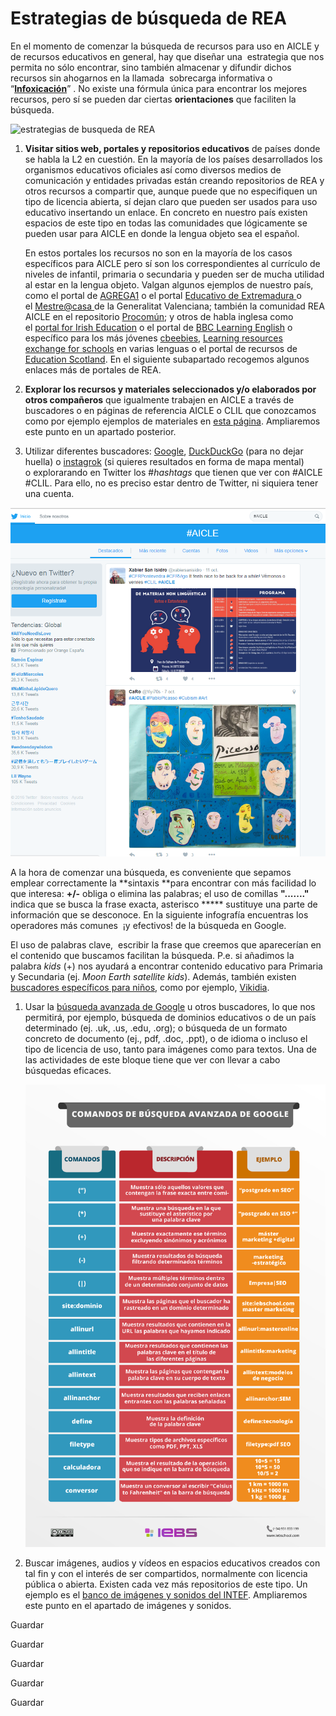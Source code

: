 # Estrategias de búsqueda de REA

En el momento de comenzar la búsqueda de recursos para uso en AICLE y de recursos educativos en general, hay que diseñar una  estrategia que nos permita no sólo encontrar, sino también almacenar y difundir dichos recursos sin ahogarnos en la llamada  sobrecarga informativa o “[**Infoxicación**](https://es.wikipedia.org/wiki/Sobrecarga_informativa)” . No existe una fórmula única para encontrar los mejores recursos, pero sí se pueden dar ciertas **orientaciones** que faciliten la búsqueda.


![estrategias de busqueda de REA](img/AVOIDING_INFOXICATION.png "Avoiding infoxication")


1.  **Visitar sitios web, portales y repositorios educativos** de países donde se habla la L2 en cuestión. En la mayoría de los países desarrollados los organismos educativos oficiales así como diversos medios de comunicación y entidades privadas están creando repositorios de REA y otros recursos a compartir que, aunque puede que no especifiquen un tipo de licencia abierta, sí dejan claro que pueden ser usados para uso educativo insertando un enlace. En concreto en nuestro país existen espacios de este tipo en todas las comunidades que lógicamente se pueden usar para AICLE en donde la lengua objeto sea el español.   
      
    En estos portales los recursos no son en la mayoría de los casos específicos para AICLE pero sí son los correspondientes al currículo de niveles de infantil, primaria o secundaria y pueden ser de mucha utilidad al estar en la lengua objeto. Valgan algunos ejemplos de nuestro país, como el portal de [AGREGA1](http://agrega.educacion.es/visualizadorcontenidos2/Portada/Portada.do;jsessionid=10A682EE35AD8F0D7BCF36BDDFEB4D85 "Portal de AGREGA") o el portal [Educativo de Extremadura ](http://conteni2.educarex.es/ "Portal educativo de Extremadura")o el [Mestre@casa ](http://mestreacasa.gva.es/web/guest/inicio "Mestre a casa: Generalitat Valenciana")de la Generalitat Valenciana; también la comunidad REA AICLE en el repositorio [Procomún](https://procomun.educalab.es/es/comunidades/uso-de-rea-para-aicle); y otros de habla inglesa como el [portal for Irish Education](https://www.scoilnet.ie/) o el portal de [BBC Learning English](http://www.bbc.co.uk/learningenglish/english/) o específico para los más jóvenes [cbeebies](http://www.cbeebies.com/global/), [Learning resources exchange for schools](http://lreforschools.eun.org/web/guest "Learning resources exchange for schools") en varias lenguas o el portal de recursos de [Education Scotland](http://www.educationscotland.gov.uk/learningandteaching/earlylearningandchildcare/resources/index.asp). En el siguiente subapartado recogemos algunos enlaces más de portales de REA.
2.  **Explorar los recursos y materiales seleccionados y/o elaborados por otros compañeros** que igualmente trabajen en AICLE a través de buscadores o en páginas de referencia AICLE o CLIL que conozcamos como por ejemplo ejemplos de materiales en [esta página](http://isabelperez.com/clil/clicl_m_6.htm "Página de enlaces a Materiales CLIL/AICLE de Isabel Pérez"). Ampliaremos este punto en un apartado posterior.
3.  Utilizar diferentes buscadores: [Google](http://www.google.es), [DuckDuckGo](https://duckduckgo.com/) (para no dejar huella) o [instagrok](https://www.instagrok.com/) (si quieres resultados en forma de mapa mental) o explorarando en Twitter los #_hashtags_ que tienen que ver con #AICLE #CLIL. Para ello, no es preciso estar dentro de Twitter, ni siquiera tener una cuenta.

  

![Estrategias de búsqueda de REA](img/Imagen_AICLE.PNG "búsqueda twitter")


A la hora de comenzar una búsqueda, es conveniente que sepamos emplear correctamente la **sintaxis **para encontrar con más facilidad lo que interesa: **+/-** obliga o elimina las palabras; el uso de comillas **"......."** indica que se busca la frase exacta, asterisco ***** sustituye una parte de información que se desconoce. En la siguiente infografía encuentras los operadores más comunes  ¡y efectivos! de la búsqueda en Google.

El uso de palabras clave,  escribir la frase que creemos que aparecerían en el contenido que buscamos facilitan la búsqueda. P.e. si añadimos la palabra _kids_ (+) nos ayudará a encontrar contenido educativo para Primaria y Secundaria (ej. _Moon Earth satellite kids_). Además, también existen [buscadores específicos para niños](https://www.commonsensemedia.org/lists/kid-safe-browsers-and-search-sites), como por ejemplo, [Vikidia](https://es.vikidia.org/wiki/Vikidia:Portada).

1.  Usar la [búsqueda avanzada de Google](http://www.google.es/advanced_search?hl=es) u otros buscadores, lo que nos permitirá, por ejemplo, búsqueda de dominios educativos o de un país determinado (ej. .uk, .us, .edu, .org); o búsqueda de un formato concreto de documento (ej., pdf, .doc, .ppt), o de idioma o incluso el tipo de licencia de uso, tanto para imágenes como para textos. Una de las actividades de este bloque tiene que ver con llevar a cabo búsquedas eficaces. 
    

    ![REA AICLE bloque 2 busqueda avanzada](img/infografia_bloque_2_p4.png "comandos de búsqueda de google")

    
2.  Buscar imágenes, audios y vídeos en espacios educativos creados con tal fin y con el interés de ser compartidos, normalmente con licencia pública o abierta. Existen cada vez más repositorios de este tipo. Un ejemplo es el [banco de imágenes y sonidos del INTEF](http://www.ite.educacion.es/en/mediateca "banco de imágenes y sonidos del INTEF"). Ampliaremos este punto en el apartado de imágenes y sonidos.

Guardar

Guardar

Guardar

Guardar

Guardar